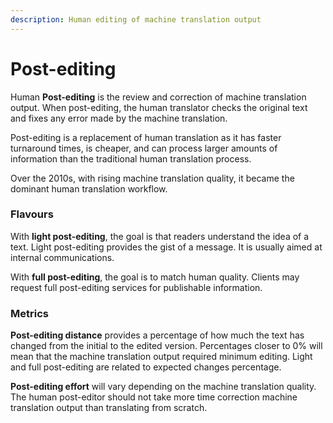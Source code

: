 ```yaml
---
description: Human editing of machine translation output
---
```


# Post-editing

Human **Post-editing** is the review and correction of machine translation output. When post-editing, the human translator checks the original text and fixes any error made by the machine translation.

Post-editing is a replacement of human translation as it has faster turnaround times, is cheaper, and can process larger amounts of information than the traditional human translation process.

Over the 2010s, with rising machine translation quality, it became the dominant human translation workflow.

### Flavours
With **light post-editing**, the goal is that readers understand the idea of a text. Light post-editing provides the gist of a message. It is usually aimed at internal communications.

With **full post-editing**, the goal is to match human quality. Clients may request full post-editing services for publishable information.

### Metrics
**Post-editing distance** provides a percentage of how much the text has changed from the initial to the edited version. Percentages closer to 0% will mean that the machine translation output required minimum editing. Light and full post-editing are related to expected changes percentage.

**Post-editing effort** will vary depending on the machine translation quality. The human post-editor should not take more time correction machine translation output than translating from scratch.
